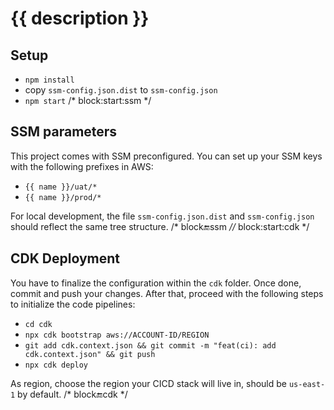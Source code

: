# {{ description }}

## Setup

- `npm install`
- copy `ssm-config.json.dist` to `ssm-config.json`
- `npm start`
/* block:start:ssm */
## SSM parameters

This project comes with SSM preconfigured. You can set up your SSM keys with the following prefixes in AWS:

- `{{ name }}/uat/*`
- `{{ name }}/prod/*`

For local development, the file `ssm-config.json.dist` and `ssm-config.json` should reflect the same tree structure.
/* block:end:ssm *//* block:start:cdk */
## CDK Deployment

You have to finalize the configuration within the `cdk` folder. Once done, commit and push your changes. After that,
proceed with the following steps to initialize the code pipelines:

- `cd cdk`
- `npx cdk bootstrap aws://ACCOUNT-ID/REGION` 
- `git add cdk.context.json && git commit -m "feat(ci): add cdk.context.json" && git push`
- `npx cdk deploy`

As region, choose the region your CICD stack will live in, should be `us-east-1` by default.
/* block:end:cdk */
